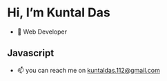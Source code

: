 # Hi, I’m Kuntal Das
- 👀  Web Developer
## Javascript
- 📫 you can reach me on kuntaldas.112@gmail.com


